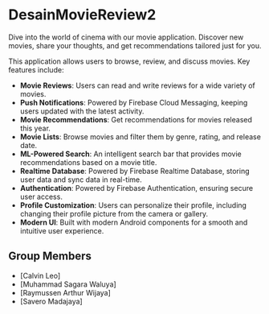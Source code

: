 # DesainMovieReview2

Dive into the world of cinema with our movie application. Discover new movies, share your thoughts, and get recommendations tailored just for you.

This application allows users to browse, review, and discuss movies. Key features include:
- **Movie Reviews**: Users can read and write reviews for a wide variety of movies.
- **Push Notifications**: Powered by Firebase Cloud Messaging, keeping users updated with the latest activity.
- **Movie Recommendations**: Get recommendations for movies released this year.
- **Movie Lists**: Browse movies and filter them by genre, rating, and release date.
- **ML-Powered Search**: An intelligent search bar that provides movie recommendations based on a movie title.
- **Realtime Database**: Powered by Firebase Realtime Database, storing user data and sync data in real-time.
- **Authentication**: Powered by Firebase Authentication, ensuring secure user access.
- **Profile Customization**: Users can personalize their profile, including changing their profile picture from the camera or gallery.
- **Modern UI**: Built with modern Android components for a smooth and intuitive user experience.

## Group Members

- [Calvin Leo]
- [Muhammad Sagara Waluya]
- [Raymussen Arthur Wijaya]
- [Savero Madajaya]